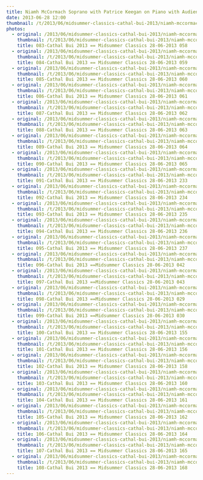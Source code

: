 ```yaml
---
title: Niamh McCormach Soprano with Patrice Keegan on Piano with Audience
date: 2013-06-28 12:00
thumbnail: /t/2013/06/midsummer-classics-cathal-bui-2013/niamh-mccormach-soprano-with-patrice-keegan-on-piano-with-audience/083-cathal-bui-2013-midsummer-classics-28-06-2013-058.jpg
photos:
  - original: /2013/06/midsummer-classics-cathal-bui-2013/niamh-mccormach-soprano-with-patrice-keegan-on-piano-with-audience/083-cathal-bui-2013-midsummer-classics-28-06-2013-058.jpg
    thumbnail: /t/2013/06/midsummer-classics-cathal-bui-2013/niamh-mccormach-soprano-with-patrice-keegan-on-piano-with-audience/083-cathal-bui-2013-midsummer-classics-28-06-2013-058.jpg
    title: 083-Cathal Bui 2013 == Midsummer Classics 28-06-2013 058
  - original: /2013/06/midsummer-classics-cathal-bui-2013/niamh-mccormach-soprano-with-patrice-keegan-on-piano-with-audience/084-cathal-bui-2013-midsummer-classics-28-06-2013-059.jpg
    thumbnail: /t/2013/06/midsummer-classics-cathal-bui-2013/niamh-mccormach-soprano-with-patrice-keegan-on-piano-with-audience/084-cathal-bui-2013-midsummer-classics-28-06-2013-059.jpg
    title: 084-Cathal Bui 2013 == Midsummer Classics 28-06-2013 059
  - original: /2013/06/midsummer-classics-cathal-bui-2013/niamh-mccormach-soprano-with-patrice-keegan-on-piano-with-audience/085-cathal-bui-2013-midsummer-classics-28-06-2013-060.jpg
    thumbnail: /t/2013/06/midsummer-classics-cathal-bui-2013/niamh-mccormach-soprano-with-patrice-keegan-on-piano-with-audience/085-cathal-bui-2013-midsummer-classics-28-06-2013-060.jpg
    title: 085-Cathal Bui 2013 == Midsummer Classics 28-06-2013 060
  - original: /2013/06/midsummer-classics-cathal-bui-2013/niamh-mccormach-soprano-with-patrice-keegan-on-piano-with-audience/086-cathal-bui-2013-midsummer-classics-28-06-2013-061.jpg
    thumbnail: /t/2013/06/midsummer-classics-cathal-bui-2013/niamh-mccormach-soprano-with-patrice-keegan-on-piano-with-audience/086-cathal-bui-2013-midsummer-classics-28-06-2013-061.jpg
    title: 086-Cathal Bui 2013 == Midsummer Classics 28-06-2013 061
  - original: /2013/06/midsummer-classics-cathal-bui-2013/niamh-mccormach-soprano-with-patrice-keegan-on-piano-with-audience/087-cathal-bui-2013-midsummer-classics-28-06-2013-062.jpg
    thumbnail: /t/2013/06/midsummer-classics-cathal-bui-2013/niamh-mccormach-soprano-with-patrice-keegan-on-piano-with-audience/087-cathal-bui-2013-midsummer-classics-28-06-2013-062.jpg
    title: 087-Cathal Bui 2013 == Midsummer Classics 28-06-2013 062
  - original: /2013/06/midsummer-classics-cathal-bui-2013/niamh-mccormach-soprano-with-patrice-keegan-on-piano-with-audience/088-cathal-bui-2013-midsummer-classics-28-06-2013-063.jpg
    thumbnail: /t/2013/06/midsummer-classics-cathal-bui-2013/niamh-mccormach-soprano-with-patrice-keegan-on-piano-with-audience/088-cathal-bui-2013-midsummer-classics-28-06-2013-063.jpg
    title: 088-Cathal Bui 2013 == Midsummer Classics 28-06-2013 063
  - original: /2013/06/midsummer-classics-cathal-bui-2013/niamh-mccormach-soprano-with-patrice-keegan-on-piano-with-audience/089-cathal-bui-2013-midsummer-classics-28-06-2013-064.jpg
    thumbnail: /t/2013/06/midsummer-classics-cathal-bui-2013/niamh-mccormach-soprano-with-patrice-keegan-on-piano-with-audience/089-cathal-bui-2013-midsummer-classics-28-06-2013-064.jpg
    title: 089-Cathal Bui 2013 == Midsummer Classics 28-06-2013 064
  - original: /2013/06/midsummer-classics-cathal-bui-2013/niamh-mccormach-soprano-with-patrice-keegan-on-piano-with-audience/090-cathal-bui-2013-midsummer-classics-28-06-2013-065.jpg
    thumbnail: /t/2013/06/midsummer-classics-cathal-bui-2013/niamh-mccormach-soprano-with-patrice-keegan-on-piano-with-audience/090-cathal-bui-2013-midsummer-classics-28-06-2013-065.jpg
    title: 090-Cathal Bui 2013 == Midsummer Classics 28-06-2013 065
  - original: /2013/06/midsummer-classics-cathal-bui-2013/niamh-mccormach-soprano-with-patrice-keegan-on-piano-with-audience/091-cathal-bui-2013-midsummer-classics-28-06-2013-233.jpg
    thumbnail: /t/2013/06/midsummer-classics-cathal-bui-2013/niamh-mccormach-soprano-with-patrice-keegan-on-piano-with-audience/091-cathal-bui-2013-midsummer-classics-28-06-2013-233.jpg
    title: 091-Cathal Bui 2013 == Midsummer Classics 28-06-2013 233
  - original: /2013/06/midsummer-classics-cathal-bui-2013/niamh-mccormach-soprano-with-patrice-keegan-on-piano-with-audience/092-cathal-bui-2013-midsummer-classics-28-06-2013-234.jpg
    thumbnail: /t/2013/06/midsummer-classics-cathal-bui-2013/niamh-mccormach-soprano-with-patrice-keegan-on-piano-with-audience/092-cathal-bui-2013-midsummer-classics-28-06-2013-234.jpg
    title: 092-Cathal Bui 2013 == Midsummer Classics 28-06-2013 234
  - original: /2013/06/midsummer-classics-cathal-bui-2013/niamh-mccormach-soprano-with-patrice-keegan-on-piano-with-audience/093-cathal-bui-2013-midsummer-classics-28-06-2013-235.jpg
    thumbnail: /t/2013/06/midsummer-classics-cathal-bui-2013/niamh-mccormach-soprano-with-patrice-keegan-on-piano-with-audience/093-cathal-bui-2013-midsummer-classics-28-06-2013-235.jpg
    title: 093-Cathal Bui 2013 == Midsummer Classics 28-06-2013 235
  - original: /2013/06/midsummer-classics-cathal-bui-2013/niamh-mccormach-soprano-with-patrice-keegan-on-piano-with-audience/094-cathal-bui-2013-midsummer-classics-28-06-2013-236.jpg
    thumbnail: /t/2013/06/midsummer-classics-cathal-bui-2013/niamh-mccormach-soprano-with-patrice-keegan-on-piano-with-audience/094-cathal-bui-2013-midsummer-classics-28-06-2013-236.jpg
    title: 094-Cathal Bui 2013 == Midsummer Classics 28-06-2013 236
  - original: /2013/06/midsummer-classics-cathal-bui-2013/niamh-mccormach-soprano-with-patrice-keegan-on-piano-with-audience/095-cathal-bui-2013-midsummer-classics-28-06-2013-237.jpg
    thumbnail: /t/2013/06/midsummer-classics-cathal-bui-2013/niamh-mccormach-soprano-with-patrice-keegan-on-piano-with-audience/095-cathal-bui-2013-midsummer-classics-28-06-2013-237.jpg
    title: 095-Cathal Bui 2013 == Midsummer Classics 28-06-2013 237
  - original: /2013/06/midsummer-classics-cathal-bui-2013/niamh-mccormach-soprano-with-patrice-keegan-on-piano-with-audience/096-cathal-bui-2013-midsummer-classics-28-06-2013-042.jpg
    thumbnail: /t/2013/06/midsummer-classics-cathal-bui-2013/niamh-mccormach-soprano-with-patrice-keegan-on-piano-with-audience/096-cathal-bui-2013-midsummer-classics-28-06-2013-042.jpg
    title: 096-Cathal Bui 2013 ==Midsummer Classics 28-06-2013 042
  - original: /2013/06/midsummer-classics-cathal-bui-2013/niamh-mccormach-soprano-with-patrice-keegan-on-piano-with-audience/097-cathal-bui-2013-midsummer-classics-28-06-2013-043.jpg
    thumbnail: /t/2013/06/midsummer-classics-cathal-bui-2013/niamh-mccormach-soprano-with-patrice-keegan-on-piano-with-audience/097-cathal-bui-2013-midsummer-classics-28-06-2013-043.jpg
    title: 097-Cathal Bui 2013 ==Midsummer Classics 28-06-2013 043
  - original: /2013/06/midsummer-classics-cathal-bui-2013/niamh-mccormach-soprano-with-patrice-keegan-on-piano-with-audience/098-cathal-bui-2013-midsummer-classics-28-06-2013-029.jpg
    thumbnail: /t/2013/06/midsummer-classics-cathal-bui-2013/niamh-mccormach-soprano-with-patrice-keegan-on-piano-with-audience/098-cathal-bui-2013-midsummer-classics-28-06-2013-029.jpg
    title: 098-Cathal Bui 2013 ==Midsummer Classics 28-06-2013 029
  - original: /2013/06/midsummer-classics-cathal-bui-2013/niamh-mccormach-soprano-with-patrice-keegan-on-piano-with-audience/099-cathal-bui-2013-midsummer-classics-28-06-2013-030.jpg
    thumbnail: /t/2013/06/midsummer-classics-cathal-bui-2013/niamh-mccormach-soprano-with-patrice-keegan-on-piano-with-audience/099-cathal-bui-2013-midsummer-classics-28-06-2013-030.jpg
    title: 099-Cathal Bui 2013 ==Midsummer Classics 28-06-2013 030
  - original: /2013/06/midsummer-classics-cathal-bui-2013/niamh-mccormach-soprano-with-patrice-keegan-on-piano-with-audience/100-cathal-bui-2013-midsummer-classics-28-06-2013-155.jpg
    thumbnail: /t/2013/06/midsummer-classics-cathal-bui-2013/niamh-mccormach-soprano-with-patrice-keegan-on-piano-with-audience/100-cathal-bui-2013-midsummer-classics-28-06-2013-155.jpg
    title: 100-Cathal Bui 2013 == Midsummer Classics 28-06-2013 155
  - original: /2013/06/midsummer-classics-cathal-bui-2013/niamh-mccormach-soprano-with-patrice-keegan-on-piano-with-audience/101-cathal-bui-2013-midsummer-classics-28-06-2013-156.jpg
    thumbnail: /t/2013/06/midsummer-classics-cathal-bui-2013/niamh-mccormach-soprano-with-patrice-keegan-on-piano-with-audience/101-cathal-bui-2013-midsummer-classics-28-06-2013-156.jpg
    title: 101-Cathal Bui 2013 == Midsummer Classics 28-06-2013 156
  - original: /2013/06/midsummer-classics-cathal-bui-2013/niamh-mccormach-soprano-with-patrice-keegan-on-piano-with-audience/102-cathal-bui-2013-midsummer-classics-28-06-2013-158.jpg
    thumbnail: /t/2013/06/midsummer-classics-cathal-bui-2013/niamh-mccormach-soprano-with-patrice-keegan-on-piano-with-audience/102-cathal-bui-2013-midsummer-classics-28-06-2013-158.jpg
    title: 102-Cathal Bui 2013 == Midsummer Classics 28-06-2013 158
  - original: /2013/06/midsummer-classics-cathal-bui-2013/niamh-mccormach-soprano-with-patrice-keegan-on-piano-with-audience/103-cathal-bui-2013-midsummer-classics-28-06-2013-160.jpg
    thumbnail: /t/2013/06/midsummer-classics-cathal-bui-2013/niamh-mccormach-soprano-with-patrice-keegan-on-piano-with-audience/103-cathal-bui-2013-midsummer-classics-28-06-2013-160.jpg
    title: 103-Cathal Bui 2013 == Midsummer Classics 28-06-2013 160
  - original: /2013/06/midsummer-classics-cathal-bui-2013/niamh-mccormach-soprano-with-patrice-keegan-on-piano-with-audience/104-cathal-bui-2013-midsummer-classics-28-06-2013-161.jpg
    thumbnail: /t/2013/06/midsummer-classics-cathal-bui-2013/niamh-mccormach-soprano-with-patrice-keegan-on-piano-with-audience/104-cathal-bui-2013-midsummer-classics-28-06-2013-161.jpg
    title: 104-Cathal Bui 2013 == Midsummer Classics 28-06-2013 161
  - original: /2013/06/midsummer-classics-cathal-bui-2013/niamh-mccormach-soprano-with-patrice-keegan-on-piano-with-audience/105-cathal-bui-2013-midsummer-classics-28-06-2013-162.jpg
    thumbnail: /t/2013/06/midsummer-classics-cathal-bui-2013/niamh-mccormach-soprano-with-patrice-keegan-on-piano-with-audience/105-cathal-bui-2013-midsummer-classics-28-06-2013-162.jpg
    title: 105-Cathal Bui 2013 == Midsummer Classics 28-06-2013 162
  - original: /2013/06/midsummer-classics-cathal-bui-2013/niamh-mccormach-soprano-with-patrice-keegan-on-piano-with-audience/106-cathal-bui-2013-midsummer-classics-28-06-2013-164.jpg
    thumbnail: /t/2013/06/midsummer-classics-cathal-bui-2013/niamh-mccormach-soprano-with-patrice-keegan-on-piano-with-audience/106-cathal-bui-2013-midsummer-classics-28-06-2013-164.jpg
    title: 106-Cathal Bui 2013 == Midsummer Classics 28-06-2013 164
  - original: /2013/06/midsummer-classics-cathal-bui-2013/niamh-mccormach-soprano-with-patrice-keegan-on-piano-with-audience/107-cathal-bui-2013-midsummer-classics-28-06-2013-165.jpg
    thumbnail: /t/2013/06/midsummer-classics-cathal-bui-2013/niamh-mccormach-soprano-with-patrice-keegan-on-piano-with-audience/107-cathal-bui-2013-midsummer-classics-28-06-2013-165.jpg
    title: 107-Cathal Bui 2013 == Midsummer Classics 28-06-2013 165
  - original: /2013/06/midsummer-classics-cathal-bui-2013/niamh-mccormach-soprano-with-patrice-keegan-on-piano-with-audience/108-cathal-bui-2013-midsummer-classics-28-06-2013-168.jpg
    thumbnail: /t/2013/06/midsummer-classics-cathal-bui-2013/niamh-mccormach-soprano-with-patrice-keegan-on-piano-with-audience/108-cathal-bui-2013-midsummer-classics-28-06-2013-168.jpg
    title: 108-Cathal Bui 2013 == Midsummer Classics 28-06-2013 168
---
```

